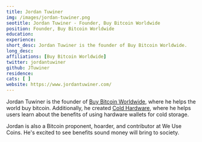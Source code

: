 ```yaml
---
title: Jordan Tuwiner
img: /images/jordan-tuwiner.png
seotitle: Jordan Tuwiner - Founder, Buy Bitcoin Worldwide
position: Founder, Buy Bitcoin Worldwide
education:
experience:
short_desc: Jordan Tuwiner is the founder of Buy Bitcoin Worldwide.
long_desc:
affiliations: [Buy Bitcoin Worldwide]
twitter: jordantuwiner
github: JTuwiner
residence:
cats: [ ]
website: https://www.jordantuwiner.com/
---
```

Jordan Tuwiner is the founder of [Buy Bitcoin Worldwide](https://www.buybitcoinworldwide.com/), where he helps the world buy bitcoin. Additionally, he created [Cold Hardware](https://www.coldhardware.com/), where he helps users learn about the benefits of using hardware wallets for cold storage.

Jordan is also a Bitcoin proponent, hoarder, and contributor at We Use Coins. He's excited to see benefits sound money will bring to society.
